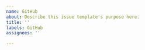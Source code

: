 ```yaml
---
name: GitHub
about: Describe this issue template's purpose here.
title: ''
labels: GitHub
assignees: ''

---
```



